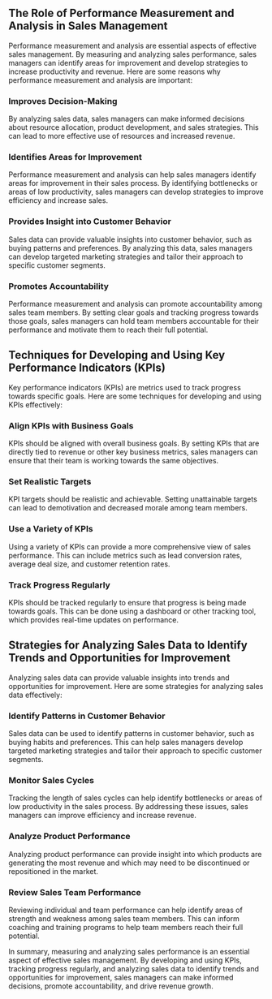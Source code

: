 
The Role of Performance Measurement and Analysis in Sales Management
--------------------------------------------------------------------

Performance measurement and analysis are essential aspects of effective sales management. By measuring and analyzing sales performance, sales managers can identify areas for improvement and develop strategies to increase productivity and revenue. Here are some reasons why performance measurement and analysis are important:

### Improves Decision-Making

By analyzing sales data, sales managers can make informed decisions about resource allocation, product development, and sales strategies. This can lead to more effective use of resources and increased revenue.

### Identifies Areas for Improvement

Performance measurement and analysis can help sales managers identify areas for improvement in their sales process. By identifying bottlenecks or areas of low productivity, sales managers can develop strategies to improve efficiency and increase sales.

### Provides Insight into Customer Behavior

Sales data can provide valuable insights into customer behavior, such as buying patterns and preferences. By analyzing this data, sales managers can develop targeted marketing strategies and tailor their approach to specific customer segments.

### Promotes Accountability

Performance measurement and analysis can promote accountability among sales team members. By setting clear goals and tracking progress towards those goals, sales managers can hold team members accountable for their performance and motivate them to reach their full potential.

Techniques for Developing and Using Key Performance Indicators (KPIs)
---------------------------------------------------------------------

Key performance indicators (KPIs) are metrics used to track progress towards specific goals. Here are some techniques for developing and using KPIs effectively:

### Align KPIs with Business Goals

KPIs should be aligned with overall business goals. By setting KPIs that are directly tied to revenue or other key business metrics, sales managers can ensure that their team is working towards the same objectives.

### Set Realistic Targets

KPI targets should be realistic and achievable. Setting unattainable targets can lead to demotivation and decreased morale among team members.

### Use a Variety of KPIs

Using a variety of KPIs can provide a more comprehensive view of sales performance. This can include metrics such as lead conversion rates, average deal size, and customer retention rates.

### Track Progress Regularly

KPIs should be tracked regularly to ensure that progress is being made towards goals. This can be done using a dashboard or other tracking tool, which provides real-time updates on performance.

Strategies for Analyzing Sales Data to Identify Trends and Opportunities for Improvement
----------------------------------------------------------------------------------------

Analyzing sales data can provide valuable insights into trends and opportunities for improvement. Here are some strategies for analyzing sales data effectively:

### Identify Patterns in Customer Behavior

Sales data can be used to identify patterns in customer behavior, such as buying habits and preferences. This can help sales managers develop targeted marketing strategies and tailor their approach to specific customer segments.

### Monitor Sales Cycles

Tracking the length of sales cycles can help identify bottlenecks or areas of low productivity in the sales process. By addressing these issues, sales managers can improve efficiency and increase revenue.

### Analyze Product Performance

Analyzing product performance can provide insight into which products are generating the most revenue and which may need to be discontinued or repositioned in the market.

### Review Sales Team Performance

Reviewing individual and team performance can help identify areas of strength and weakness among sales team members. This can inform coaching and training programs to help team members reach their full potential.

In summary, measuring and analyzing sales performance is an essential aspect of effective sales management. By developing and using KPIs, tracking progress regularly, and analyzing sales data to identify trends and opportunities for improvement, sales managers can make informed decisions, promote accountability, and drive revenue growth.
